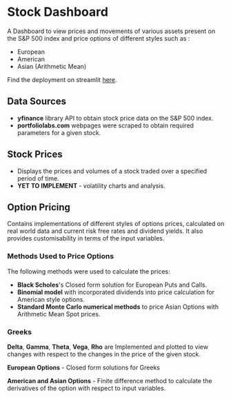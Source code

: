 # Stock Dashboard

A Dashboard to view prices and movements of various assets present on the S&P 500 index and price options of different styles such as :

* European
* American
* Asian (Arithmetic Mean)

Find the deployment on streamlit [here](https://optionpricerdashboard.streamlit.app/).

## Data Sources

* **yfinance** library API to obtain stock price data on the S&P 500 index.
* **portfoliolabs.com** webpages were scraped to obtain required parameters for a given stock.

## Stock Prices
* Displays the prices and volumes of a stock traded over a specified period of time.
* **YET TO IMPLEMENT** - volatility charts and analysis.

## Option Pricing 
Contains implementations of different styles of options prices, calculated on real world data and current risk free rates and dividend yields. It also provides customisability in terms of the input variables.

  ### Methods Used to Price Options
  The following methods were used to calculate the prices:

  * **Black Scholes**'s Closed form solution for European Puts and Calls.
  * **Binomial model** with incorporated dividends into price calculation for American style options.
  * **Standard Monte Carlo numerical methods** to price Asian Options with Arithmetic Mean Spot prices. 

### Greeks

**Delta**, **Gamma**, **Theta**, **Vega**, **Rho** are Implemented and plotted to view changes with respect to the changes in the price of the given stock. 

**European Options** - Closed form solutions for Greeks

**American and Asian Options** - Finite difference method to calculate the derivatives of the option with respect to input variables.




